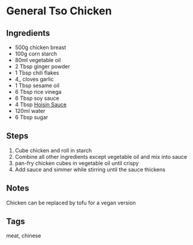 # General Tso Chicken

## Ingredients

* 500g chicken breast
* 100g corn starch 
* 80ml vegetable oil
* 2 Tbsp ginger powder 
* 1 Tbsp chili flakes
* 4_ cloves garlic
* 1 Tbsp sesame oil
* 6 Tbsp rice vinega
* 6 Tbsp soy sauce
* 4 Tbsp [Hoisin Sauce](HoisinSauce.html)
* 120ml water
* 6 Tbsp sugar

## Steps

1. Cube chicken and roll in starch 
2. Combine all other ingredients except vegetable oil and mix into sauce 
3. pan-fry chicken cubes in vegetable oil until crispy
4. Add sauce and simmer while stirring until the sauce thickens

## Notes

Chicken can be replaced by tofu for a vegan version

## Tags
meat, chinese
